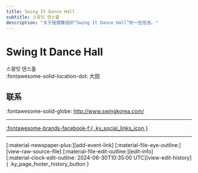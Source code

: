 ```yaml
---
title: Swing It Dance Hall
subtitle: 스윙잇 댄스홀
description: "关于摇摆舞组织“Swing It Dance Hall”的一些信息。"
---
```


# Swing It Dance Hall

스윙잇 댄스홀  
:fontawesome-solid-location-dot: 大田  


## 联系

:fontawesome-solid-globe: <http://www.swingkorea.com/>  

---

 [:fontawesome-brands-facebook-f:{ .ky_social_links_icon }](https://www.facebook.com/swingitdancehalldaejeon)

---

<div class="ky_page_footer" markdown>
<div class="ky_page_footer_trailing" markdown="span">
[:material-newspaper-plus:][add-event-link]
[:material-file-eye-outline:][view-raw-source-file]
[:material-file-edit-outline:][edit-info]
</div>
<div class="ky_page_footer_leading" markdown="span">
[:material-clock-edit-outline: 2024-06-30T10:35:00 UTC][view-edit-history]{ .ky_page_footer_history_button }
</div>
</div>

[add-event-link]: https://github.com/swingdance/events/issues/new?assignees=&labels=add+event&projects=&template=02-add_entity.yml&title=%5Bko_KR%5D%20Add%20Event%3A%20%3CName%3E&region=ko_KR&province=Daejeon&city=Daejeon&org_id=swing-it-dance-hall "添加活动"
[view-raw-source-file]: https://github.com/swingdance/orgs/blob/main/ko_KR/swing-it-dance-hall.json "查看原始源文件"
[edit-info]: https://github.com/swingdance/orgs/issues/new?assignees=&labels=update+org&projects=&template=03-update_entity.yml&title=%5Bko_KR%5D%20Update%20Org%3A%20Swing%20It%20Dance%20Hall&region=ko_KR&id=swing-it-dance-hall&name=Swing%20It%20Dance%20Hall "编辑信息"

[view-edit-history]: https://github.com/swingdance/orgs/commits/main/ko_KR/swing-it-dance-hall.json "查看编辑历史"
